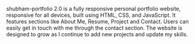 shubham-portfolio 2.0 is a fully responsive personal portfolio website, responsive for all devices, built using HTML, CSS, and JavaScript.
It features sections like About Me, Resume, Project and Contact.
Users can easily get in touch with me through the contact section.
The website is designed to grow as I continue to add new projects and update my skills.
